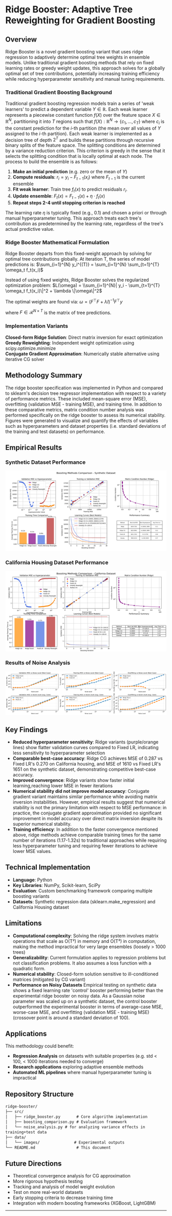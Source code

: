 # Ridge Booster: Adaptive Tree Reweighting for Gradient Boosting

## Overview

Ridge Booster is a novel gradient boosting variant that uses ridge regression to adaptively determine optimal tree weights in ensemble models. Unlike traditional gradient boosting methods that rely on fixed learning rates or greedy weight updates, this approach solves for a globally optimal set of tree contributions, potentially increasing training efficiency while reducing hyperparameter sensitivity and manual tuning requirements.

### Traditional Gradient Boosting Background

Traditional gradient boosting regression models train a series of 'weak learners' to predict a dependent variable $Y \in \mathbb{R}$. Each weak learner represents a piecewise constant function $f(X)$ over the feature space $X \in \mathbb{R}^{N}$, partitioning it into $T$ regions such that $f(X): \mathbb{R}^{N} \rightarrow \{c_1, \ldots, c_T\}$ where $c_i$ is the constant prediction for the $i$-th partition (the mean over all values of $Y$ assigned to the $i$-th partition). Each weak learner is implemented as a decision tree of depth $2^{T}$ and builds these partitions through recursive binary splits of the feature space. The splitting conditions are determined by a variance reduction criterion. This criterion is greedy in the sense that it selects the splitting condition that is locally optimal at each node. The process to build the ensemble is as follows:

1. **Make an initial prediction** (e.g. zero or the mean of $Y$)
2. **Compute residuals**: $r_i = y_i - F_{t-1}(x_i)$ where $F_{t-1}$ is the current ensemble
3. **Fit weak learner**: Train tree $f_t(x)$ to predict residuals $r_i$.
4. **Update ensemble**: $F_t(x) = F_{t-1}(x) + \eta \cdot f_t(x)$
5. **Repeat steps 2-4 until stopping criterion is reached**

The learning rate $\eta$ is typically fixed (e.g., 0.1) and chosen a priori or through manual hyperparameter tuning. This approach treats each tree's contribution as predetermined by the learning rate, regardless of the tree's actual predictive value.

### Ridge Booster Mathematical Formulation

Ridge Booster departs from this fixed-weight approach by solving for optimal tree contributions globally. At iteration T, the series of model predictions is:
$\sum_{i=1}^{N} y_i^{(T)} = \sum_{i=1}^{N} \sum_{t=1}^{T} \omega_t f_t(x_i)$

Instead of using fixed weights, Ridge Booster solves the regularized optimization problem:
$L(\omega) = \\sum_{i=1}^{N}| y_i - \sum_{t=1}^{T} \omega_t f_t(x_i)\|^2 + \lambda \|\omega\|^2$

The optimal weights are found via:
$\omega = (F^{\top}F + \lambda I)^{-1}F^{\top}y$

where $F \in \mathcal{R}^{N \times T}$ is the matrix of tree predictions.

### Implementation Variants

**Closed-form Ridge Solution**: Direct matrix inversion for exact optimization
**Greedy Reweighting**: Independent weight optimization using scipy.optimize.minimize  
**Conjugate Gradient Approximation**: Numerically stable alternative using iterative CG solver

## Methodology Summary
The ridge booster specification was implemented in Python and compared to sklearn's decision tree regressor implementation with respect to a variety of performance metrics. These included mean-square error (MSE), overfitting (validation MSE - training MSE), and training time. In addition to these comparative metrics, matrix condition number analysis was performed specifically on the ridge booster to assess its numerical stability. Figures were generated to visualize and quantify the effects of variables such as hyperparameters and dataset properties (i.e. standard deviations of the training and test datasets) on performance.

## Empirical Results

### Synthetic Dataset Performance
![Synthetic Dataset Results](data/images/results_synthetic.png)

### California Housing Dataset Performance  
![California Housing Results](data/images/results_california.png)

### Results of Noise Analysis 
![California Housing Results](data/images/noise_analysis.png)

## Key Findings

- **Reduced hyperparameter sensitivity**: Ridge variants (purple/orange lines) show flatter validation curves compared to Fixed LR, indicating less sensitivity to hyperparameter selection
- **Comparable best-case accuracy**: Ridge CG achieves MSE of 0.287 vs Fixed LR's 0.270 on California housing, and MSE of 1610 vs Fixed LR's 1651 on the synthetic dataset, demonstrating competitive best-case accuracy.
- **Improved convergence**: Ridge variants show faster initial learning,reaching lower MSE in fewer iterations
- **Numerical stability did not improve model accuracy**: Conjugate gradient variant maintains similar performance while avoiding matrix inversion instabilities. However, empirical results suggest that numerical stability is not the primary limitation with respect to MSE performance: in practice, the conjugate gradient approximation provided no significant improvement in model accuracy over direct matrix inversion despite its superior numerical stability. 
- **Training efficiency**: In addition to the faster convergence mentioned above, ridge methods achieve comparable training times for the same number of iterations (1.17-1.32s) to traditional approaches while requiring less hyperparameter tuning and requiring fewer iterations to achieve lower MSE values. 

## Technical Implementation

- **Language**: Python
- **Key Libraries**: NumPy, Scikit-learn, SciPy
- **Evaluation**: Custom benchmarking framework comparing multiple boosting variants
- **Datasets**: Synthetic regression data (sklearn.make_regression) and California Housing dataset

## Limitations

- **Computational complexity**: Solving the ridge system involves matrix operations that scale as O(T²) in memory and O(T³) in computation, making the method impractical for very large ensembles (loosely > 1000 trees)
- **Generalizability**: Current formulation applies to regression problems but not classification problems. It also assumes a loss function with a quadratic form.
- **Numerical stability**: Closed-form solution sensitive to ill-conditioned matrices (mitigated by CG variant)
- **Performance on Noisy Datasets**
Empirical testing on synthetic data shows a fixed learning rate 'control' booster performing better than the experimental ridge booster on noisy data. As a Gaussian noise parameter was scaled up on a synthetic dataset, the control booster outperformed the experimental booster in terms of average-case MSE, worse-case MSE, and overfitting (validation MSE - training MSE) (crossover point is around a standard deviation of 100).


## Applications

This methodology could benefit:
- **Regression Analysis** on datasets with suitable properties (e.g. std < 100, < 1000 iterations needed to converge)
- **Research applications** exploring adaptive ensemble methods
- **Automated ML pipelines** where manual hyperparameter tuning is impractical

## Repository Structure

```
ridge-booster/
├── src/
│   ├── ridge_booster.py       # Core algorithm implementation
│   ├── boosting_comparison.py # Evaluation framework
│   └── noise_analysis.py # for analyzing variance effects in training+test data
├── data/
│   └── images/               # Experimental outputs
└── README.md                  # This document
```

## Future Directions
- Theoretical convergence analysis for CG approximation
- More rigorous hypothesis testing
- Tracking and analysis of model weight evolution
- Test on more real-world datasets
- Early stopping criteria to decrease training time
- Integration with modern boosting frameworks (XGBoost, LightGBM)

---